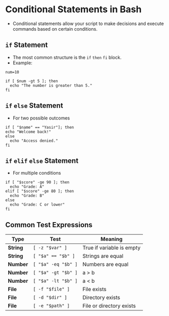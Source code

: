 # Conditional Statements in Bash
- Conditional statements allow your script to make decisions and execute commands based on certain conditions.

## `if` Statement
- The most common structure is the `if` `then` `fi` block.
- Example:
```
num=10

if [ $num -gt 5 ]; then
  echo "The number is greater than 5."
fi
```
## `if` `else` Statement
- For two possible outcomes
```
if [ "$name" == "Yasir"]; then
echo "Welcome back!"
else
  echo "Access denied."
fi
```

## `if` `elif` `else` Statement
- For multiple conditions
```
if [ "$score" -ge 90 ]; then
  echo "Grade: A"
elif [ "$score" -ge 80 ]; then
  echo "Grade: B"
else
  echo "Grade: C or lower"
fi
```
## Common Test Expressions
| Type       | Test                | Meaning                   |
| ---------- | ------------------- | ------------------------- |
| **String** | `[ -z "$var" ]`     | True if variable is empty |
| **String** | `[ "$a" == "$b" ]`  | Strings are equal         |
| **Number** | `[ "$a" -eq "$b" ]` | Numbers are equal         |
| **Number** | `[ "$a" -gt "$b" ]` | a > b                     |
| **Number** | `[ "$a" -lt "$b" ]` | a < b                     |
| **File**   | `[ -f "$file" ]`    | File exists               |
| **File**   | `[ -d "$dir" ]`     | Directory exists          |
| **File**   | `[ -e "$path" ]`    | File or directory exists  |
